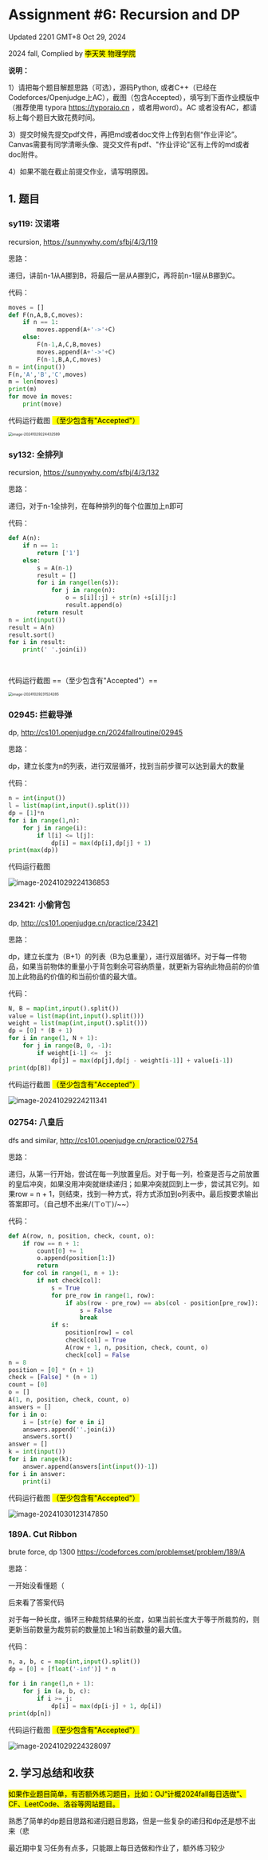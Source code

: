 # Assignment #6: Recursion and DP

Updated 2201 GMT+8 Oct 29, 2024

2024 fall, Complied by <mark>李天笑 物理学院</mark>



**说明：**

1）请把每个题目解题思路（可选），源码Python, 或者C++（已经在Codeforces/Openjudge上AC），截图（包含Accepted），填写到下面作业模版中（推荐使用 typora https://typoraio.cn ，或者用word）。AC 或者没有AC，都请标上每个题目大致花费时间。

3）提交时候先提交pdf文件，再把md或者doc文件上传到右侧“作业评论”。Canvas需要有同学清晰头像、提交文件有pdf、"作业评论"区有上传的md或者doc附件。

4）如果不能在截止前提交作业，请写明原因。



## 1. 题目

### sy119: 汉诺塔

recursion, https://sunnywhy.com/sfbj/4/3/119  

思路：

递归，讲前n-1从A挪到B，将最后一层从A挪到C，再将前n-1层从B挪到C。

代码：

```python
moves = []
def F(n,A,B,C,moves):
    if n == 1:
        moves.append(A+'->'+C)
    else:
        F(n-1,A,C,B,moves)
        moves.append(A+'->'+C)
        F(n-1,B,A,C,moves)
n = int(input())
F(n,'A','B','C',moves)
m = len(moves)
print(m)
for move in moves:
    print(move)
```



代码运行截图 <mark>（至少包含有"Accepted"）</mark>

<img src="C:\Users\ltx18\AppData\Roaming\Typora\typora-user-images\image-20241029224432589.png" alt="image-20241029224432589" style="zoom: 50%;" />



### sy132: 全排列I

recursion, https://sunnywhy.com/sfbj/4/3/132

思路：

递归，对于n-1全排列，在每种排列的每个位置加上n即可

代码：

```python
def A(n):
    if n == 1:
        return ['1']
    else:
        s = A(n-1)
        result = []
        for i in range(len(s)):
            for j in range(n):
                o = s[i][:j] + str(n) +s[i][j:]
                result.append(o)
        return result
n = int(input())
result = A(n)
result.sort()
for i in result:
    print(' '.join(i))

        
```



代码运行截图 ==（至少包含有"Accepted"）==

<img src="C:\Users\ltx18\AppData\Roaming\Typora\typora-user-images\image-20241029231524285.png" alt="image-20241029231524285" style="zoom: 50%;" />



### 02945: 拦截导弹 

dp, http://cs101.openjudge.cn/2024fallroutine/02945

思路：

dp，建立长度为n的列表，进行双层循环，找到当前步骤可以达到最大的数量

代码：

```python
n = int(input())
l = list(map(int,input().split()))
dp = [1]*n
for i in range(1,n):
    for j in range(i):
        if l[i] <= l[j]:
            dp[i] = max(dp[i],dp[j] + 1)
print(max(dp))
```



代码运行截图 

![image-20241029224136853](C:\Users\ltx18\AppData\Roaming\Typora\typora-user-images\image-20241029224136853.png)

### 23421: 小偷背包 

dp, http://cs101.openjudge.cn/practice/23421

思路：

dp，建立长度为（B+1）的列表（B为总重量），进行双层循环。对于每一件物品，如果当前物体的重量小于背包剩余可容纳质量，就更新为容纳此物品前的价值加上此物品的价值的和当前价值的最大值。

代码：

```python
N, B = map(int,input().split())
value = list(map(int,input().split()))
weight = list(map(int,input().split()))
dp = [0] * (B + 1)
for i in range(1, N + 1):
    for j in range(B, 0, -1):
        if weight[i-1] <=  j:
            dp[j] = max(dp[j],dp[j - weight[i-1]] + value[i-1])
print(dp[B])
```



代码运行截图 <mark>（至少包含有"Accepted"）</mark>

![image-20241029224211341](C:\Users\ltx18\AppData\Roaming\Typora\typora-user-images\image-20241029224211341.png)



### 02754: 八皇后

dfs and similar, http://cs101.openjudge.cn/practice/02754

思路：

递归，从第一行开始，尝试在每一列放置皇后。对于每一列，检查是否与之前放置的皇后冲突，如果没用冲突就继续递归；如果冲突就回到上一步，尝试其它列。如果row = n + 1，则结束，找到一种方式，将方式添加到o列表中。最后按要求输出答案即可。（自己想不出来/(ㄒoㄒ)/~~） 

代码：

```python
def A(row, n, position, check, count, o):
    if row == n + 1:
        count[0] += 1
        o.append(position[1:])
        return
    for col in range(1, n + 1):
        if not check[col]:
            s = True
            for pre_row in range(1, row):
                if abs(row - pre_row) == abs(col - position[pre_row]):
                    s = False
                    break
            if s:
                position[row] = col
                check[col] = True
                A(row + 1, n, position, check, count, o)
                check[col] = False
n = 8
position = [0] * (n + 1)
check = [False] * (n + 1)
count = [0]
o = []
A(1, n, position, check, count, o)
answers = []
for i in o:
    i = [str(e) for e in i]
    answers.append(''.join(i))
    answers.sort()
answer = []
k = int(input())
for i in range(k):
    answer.append(answers[int(input())-1])
for i in answer:
    print(i)
```



代码运行截图 <mark>（至少包含有"Accepted"）</mark>

![image-20241030123147850](C:\Users\ltx18\AppData\Roaming\Typora\typora-user-images\image-20241030123147850.png)



### 189A. Cut Ribbon 

brute force, dp 1300 https://codeforces.com/problemset/problem/189/A

思路：

一开始没看懂题（

后来看了答案代码

对于每一种长度，循环三种裁剪结果的长度，如果当前长度大于等于所裁剪的，则更新当前数量为裁剪前的数量加上1和当前数量的最大值。

代码：

```python
n, a, b, c = map(int,input().split())
dp = [0] + [float('-inf')] * n
 
for i in range(1,n + 1):
    for j in (a, b, c):
        if i >= j:
            dp[i] = max(dp[i-j] + 1, dp[i])
print(dp[n])
```



代码运行截图 <mark>（至少包含有"Accepted"）</mark>

![image-20241029224328097](C:\Users\ltx18\AppData\Roaming\Typora\typora-user-images\image-20241029224328097.png)

## 2. 学习总结和收获

<mark>如果作业题目简单，有否额外练习题目，比如：OJ“计概2024fall每日选做”、CF、LeetCode、洛谷等网站题目。</mark>



熟悉了简单的dp题目思路和递归题目思路，但是一些复杂的递归和dp还是想不出来（悲

最近期中复习任务有点多，只能跟上每日选做和作业了，额外练习较少

